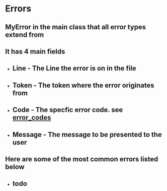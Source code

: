 # Errors 

## MyError in the main class that all error types extend from 

## It has 4 main fields 
- ## Line - The Line the error is on in the file
- ## Token - The token where the error originates from 
- ## Code - The specfic error code. see [error_codes]()
- ## Message - The message to be presented to the user

## Here are some of the most common errors listed below 

- ## todo